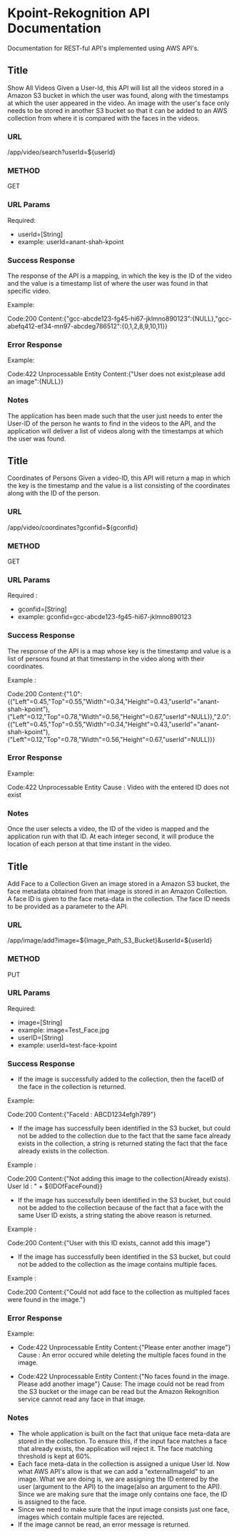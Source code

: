 # Kpoint-Rekognition API Documentation

Documentation for REST-ful API's implemented using AWS API's.

## Title 

Show All Videos
Given a User-Id, this API will list all the videos stored in a Amazon S3 bucket in which the user was found, along with the timestamps at which the user appeared in the video. An image with the user's face only needs to be stored in another S3 bucket so that it can be added to an AWS collection from where it is compared with the faces in the videos. 

### URL 

/app/video/search?userId=${userId}

### METHOD

GET

### URL Params

Required:

* userId=[String]
* example: userId=anant-shah-kpoint

### Success Response

The response of the API is a mapping, in which the key is the ID of the video and the value is a timestamp list of where the user was found in that specific video.

Example:

Code:200
Content:{"gcc-abcde123-fg45-hi67-jklmno890123":{NULL},"gcc-abefq412-ef34-mn97-abcdeg786512":{0,1,2,8,9,10,11}}

### Error Response

Example:

Code:422 Unprocessable Entity
Content:{"User does not exist;please add an image":{NULL}}

### Notes 

The application has been made such that the user just needs to enter the User-ID of the person he wants to find in the videos to the API, and the application will deliver a list of videos along with the timestamps at which the user was found.

## Title
Coordinates of Persons
Given a video-ID, this API will return a map in which the key is the timestamp and the value is a list consisting of the coordinates along with the ID of the person.

### URL

/app/video/coordinates?gconfid=${gconfid}

### METHOD

GET

### URL Params

Required :

* gconfid=[String]
* example: gconfid=gcc-abcde123-fg45-hi67-jklmno890123

### Success Response

The response of the API is a map whose key is the timestamp and value is a list of persons found at that timestamp in the video along with their coordinates.

Example :

Code:200
Content:{"1.0":{("Left"=0.45,"Top"=0.55,"Width"=0.34,"Height"=0.43,"userId"="anant-shah-kpoint"),("Left"=0.12,"Top"=0.78,"Width"=0.56,"Height"=0.67,"userId"=NULL)},"2.0":{("Left"=0.45,"Top"=0.55,"Width"=0.34,"Height"=0.43,"userId"="anant-shah-kpoint"),("Left"=0.12,"Top"=0.78,"Width"=0.56,"Height"=0.67,"userId"=NULL)}}

### Error Response

Example:

Code:422 Unprocessable Entity
Cause : Video with the entered ID does not exist

### Notes

Once the user selects a video, the ID of the video is mapped and the application run with that ID. At each integer second, it will produce the location of each person at that time instant in the video.

## Title

Add Face to a Collection
Given an image stored in a Amazon S3 bucket, the face metadata obtained from that image is stored in an Amazon Collection. A face ID is given to the face meta-data in the collection. The face ID needs to be provided as a parameter to the API.

### URL 

/app/image/add?image=${Image_Path_S3_Bucket}&userId=${userId}

### METHOD

PUT

### URL Params

Required:

* image=[String]
* example: image=Test_Face.jpg
* userID=[String]
* example: userId=test-face-kpoint

### Success Response

* If the image is successfully added to the collection, then the faceID of the face in the collection is returned.

Example:

Code:200
Content:{"FaceId : ABCD1234efgh789"}

* If the image has successfully been identified in the S3 bucket, but could not be added to the collection due to the fact that the same face already exists in the collection, a string is returned stating the fact that the face already exists in the collection.

Example :

Code:200
Content:{"Not adding this image to the collection(Already exists). User Id : " + ${IDOfFaceFound}}

* If the image has successfully been identified in the S3 bucket, but could not be added to the collection because of the fact that a face with the same User ID exists, a string stating the above reason is returned.

Example :

Code:200
Content:{"User with this ID exists, cannot add this image"}

* If the image has successfully been identified in the S3 bucket, but could not be added to the collection as the image contains multiple faces.

Example :

Code:200
Content:{"Could not add face to the collection as multipled faces were found in the image."}
### Error Response

Example:

* Code:422 Unprocessable Entity
Content:{"Please enter another image"}
Cause : An error occured while deleting the multiple faces found in the image.

* Code:422 Unprocessable Entity
Content:{"No faces found in the image. Please add another image"}
Cause: The image could not be read from the S3 bucket or the image can be read but the Amazon Rekognition service cannot read any face in that image.

### Notes

* The whole application is built on the fact that unique face meta-data are stored in the collection. To ensure this, if the input face matches a face that already exists, the application will reject it. The face matching threshold is kept at 60%.
* Each face meta-data in the collection is assigned a unique User Id. Now what AWS API's allow is that we can add a "externalImageId" to an image. What we are doing is, we are assigning the ID entered by the user (argument to the API) to the image(also an argument to the API). Since we are making sure that the image only contains one face, the ID is assigned to the face. 
* Since we need to make sure that the input image consists just one face, images which contain multiple faces are rejected.
* If the image cannot be read, an error message is returned. 
